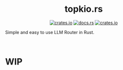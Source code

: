 <div align="center">

# topkio.rs 
  [<img alt="crates.io" src="https://img.shields.io/crates/v/topkio?style=for-the-badge&logo=rust">](https://crates.io/crates/topkio)
  [<img alt="docs.rs" src="https://img.shields.io/docsrs/topkio?style=for-the-badge&logo=docs.rs">](https://docs.rs/topkio)
  [<img alt="crates.io" src="https://img.shields.io/crates/d/topkio?style=for-the-badge&logo=rust">](https://crates.io/crates/topkio)
</div>

Simple and easy to use LLM Router in Rust.

</br>

# WIP
